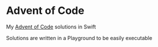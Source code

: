 # Advent of Code
My [Advent of Code](https://adventofcode.com/) solutions in Swift

Solutions are written in a Playground to be easily executable
